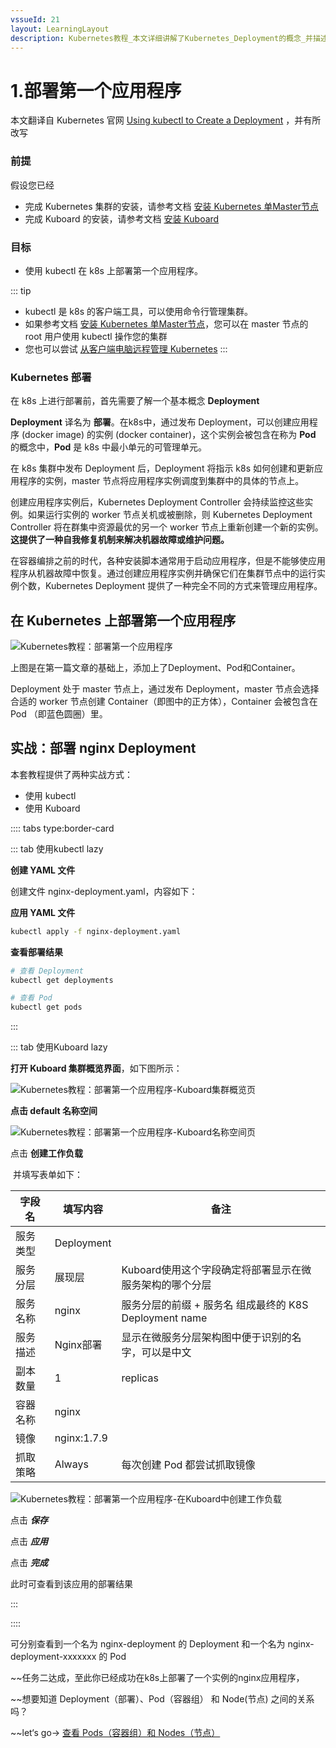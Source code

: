 ```yaml
---
vssueId: 21
layout: LearningLayout
description: Kubernetes教程_本文详细讲解了Kubernetes_Deployment的概念_并描述了如何使用kubectl_Kuboard创建一个Deployment
---
```


# 1.部署第一个应用程序

本文翻译自 Kubernetes 官网 [Using kubectl to Create a Deployment](https://kubernetes.io/docs/tutorials/kubernetes-basics/deploy-app/deploy-intro/) ，并有所改写

### 前提

假设您已经

* 完成 Kubernetes 集群的安装，请参考文档 [安装 Kubernetes 单Master节点](/install/install-k8s.html)
* 完成 Kuboard 的安装，请参考文档 [安装 Kuboard](/install/install-dashboard.html)

### 目标

- 使用 kubectl 在 k8s 上部署第一个应用程序。

::: tip
* kubectl 是 k8s 的客户端工具，可以使用命令行管理集群。
* 如果参考文档 [安装 Kubernetes 单Master节点](/install/install-k8s.html)，您可以在 master 节点的 root 用户使用 kubectl 操作您的集群
* 您也可以尝试 [从客户端电脑远程管理 Kubernetes](/install/install-kubectl.html)
:::

### Kubernetes 部署

在 k8s 上进行部署前，首先需要了解一个基本概念 **Deployment** 

**Deployment** 译名为 **部署**。在k8s中，通过发布 Deployment，可以创建应用程序 (docker image) 的实例 (docker container)，这个实例会被包含在称为 **Pod** 的概念中，**Pod** 是 k8s 中最小单元的可管理单元。

在 k8s 集群中发布 Deployment 后，Deployment 将指示 k8s 如何创建和更新应用程序的实例，master 节点将应用程序实例调度到集群中的具体的节点上。

创建应用程序实例后，Kubernetes Deployment Controller 会持续监控这些实例。如果运行实例的 worker 节点关机或被删除，则 Kubernetes Deployment Controller 将在群集中资源最优的另一个 worker 节点上重新创建一个新的实例。**这提供了一种自我修复机制来解决机器故障或维护问题。**

在容器编排之前的时代，各种安装脚本通常用于启动应用程序，但是不能够使应用程序从机器故障中恢复。通过创建应用程序实例并确保它们在集群节点中的运行实例个数，Kubernetes Deployment 提供了一种完全不同的方式来管理应用程序。

## 在 Kubernetes 上部署第一个应用程序

![Kubernetes教程：部署第一个应用程序](./deploy-app.assets/module_02_first_app.svg)

上图是在第一篇文章的基础上，添加上了Deployment、Pod和Container。

Deployment 处于 master 节点上，通过发布 Deployment，master 节点会选择合适的 worker 节点创建 Container（即图中的正方体），Container 会被包含在 Pod （即蓝色圆圈）里。

## 实战：部署 nginx Deployment

本套教程提供了两种实战方式：

* 使用 kubectl
* 使用 Kuboard

:::: tabs type:border-card

::: tab 使用kubectl lazy

**创建 YAML 文件**

创建文件 nginx-deployment.yaml，内容如下：

<CodeSwitcher :languages="{comment:'有注释',nocomment:'无注释'}" :isolated="true">
<template v-slot:comment>

```yaml
apiVersion: apps/v1	#与k8s集群版本有关，使用 kubectl api-versions 即可查看当前集群支持的版本
kind: Deployment	#该配置的类型，我们使用的是 Deployment
metadata:	        #译名为元数据，即 Deployment 的一些基本属性和信息
  name: nginx-deployment	#Deployment 的名称
  labels:	    #标签，可以灵活定位一个或多个资源，其中key和value均可自定义，可以定义多组，目前不需要理解
    app: nginx	#为该Deployment设置key为app，value为nginx的标签
spec:	        #这是关于该Deployment的描述，可以理解为你期待该Deployment在k8s中如何使用
  replicas: 1	#使用该Deployment创建一个应用程序实例
  selector:	    #标签选择器，与上面的标签共同作用，目前不需要理解
    matchLabels: #选择包含标签app:nginx的资源
      app: nginx
  template:	    #这是选择或创建的Pod的模板
    metadata:	#Pod的元数据
      labels:	#Pod的标签，上面的selector即选择包含标签app:nginx的Pod
        app: nginx
    spec:	    #期望Pod实现的功能（即在pod中部署）
      containers:	#生成container，与docker中的container是同一种
      - name: nginx	#container的名称
        image: nginx:1.7.9	#使用镜像nginx:1.7.9创建container，该container默认80端口可访问
```

</template>
<template v-slot:nocomment>

```yaml
apiVersion: apps/v1
kind: Deployment
metadata:
  name: nginx-deployment
  labels:
    app: nginx
spec:
  replicas: 1
  selector:
    matchLabels:
      app: nginx
  template:
    metadata:
      labels:
        app: nginx
    spec:
      containers:
      - name: nginx
        image: nginx:1.7.9
```

</template>
</CodeSwitcher>


**应用 YAML 文件**

``` sh
kubectl apply -f nginx-deployment.yaml
```

**查看部署结果**

``` sh
# 查看 Deployment
kubectl get deployments

# 查看 Pod
kubectl get pods
```

:::

::: tab 使用Kuboard lazy

**打开 Kuboard 集群概览界面**，如下图所示：

![Kubernetes教程：部署第一个应用程序-Kuboard集群概览页](./deploy-app.assets/image-20190822165220992.png)



**点击 default 名称空间**

![Kubernetes教程：部署第一个应用程序-Kuboard名称空间页](./deploy-app.assets/image-20190822165351264.png)



点击 **创建工作负载**

​	并填写表单如下：

| 字段名   | 填写内容    | 备注                                                    |
| -------- | ----------- | ------------------------------------------------------- |
| 服务类型 | Deployment  |                                                         |
| 服务分层 | 展现层      | Kuboard使用这个字段确定将部署显示在微服务架构的哪个分层 |
| 服务名称 | nginx       | 服务分层的前缀 + 服务名 组成最终的 K8S Deployment name  |
| 服务描述 | Nginx部署   | 显示在微服务分层架构图中便于识别的名字，可以是中文      |
| 副本数量 | 1           | replicas                                                |
| 容器名称 | nginx       |                                                         |
| 镜像     | nginx:1.7.9 |                                                         |
| 抓取策略 | Always      | 每次创建 Pod 都尝试抓取镜像                             |

![Kubernetes教程：部署第一个应用程序-在Kuboard中创建工作负载](./deploy-app.assets/image-20190822171013606.png)



点击 ***保存***

点击 ***应用***

点击 ***完成***

此时可查看到该应用的部署结果

:::

::::

可分别查看到一个名为 nginx-deployment 的 Deployment 和一个名为 nginx-deployment-xxxxxxx 的 Pod


~~任务二达成，至此你已经成功在k8s上部署了一个实例的nginx应用程序，

~~想要知道 Deployment（部署）、Pod（容器组） 和 Node(节点) 之间的关系吗？

~~let‘s go-> [查看 Pods（容器组）和 Nodes（节点）](./explore.html)
